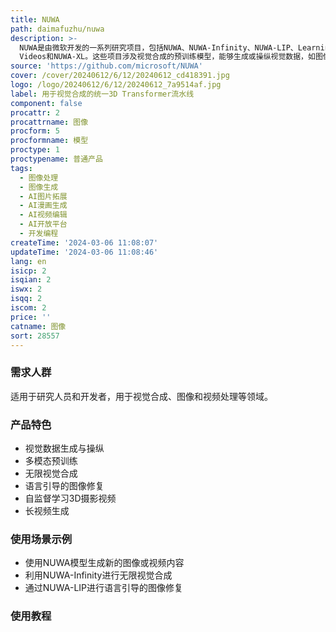 ```yaml
---
title: NUWA
path: daimafuzhu/nuwa
description: >-
  NUWA是由微软开发的一系列研究项目，包括NUWA、NUWA-Infinity、NUWA-LIP、Learning 3D Photography
  Videos和NUWA-XL。这些项目涉及视觉合成的预训练模型，能够生成或操纵视觉数据，如图像和视频，以执行多种视觉合成任务。
source: 'https://github.com/microsoft/NUWA'
cover: /cover/20240612/6/12/20240612_cd418391.jpg
logo: /logo/20240612/6/12/20240612_7a9514af.jpg
label: 用于视觉合成的统一3D Transformer流水线
component: false
procattr: 2
procattrname: 图像
procform: 5
procformname: 模型
proctype: 1
proctypename: 普通产品
tags:
  - 图像处理
  - 图像生成
  - AI图片拓展
  - AI漫画生成
  - AI视频编辑
  - AI开放平台
  - 开发编程
createTime: '2024-03-06 11:08:07'
updateTime: '2024-03-06 11:08:46'
lang: en
isicp: 2
isqian: 2
iswx: 2
isqq: 2
iscom: 2
price: ''
catname: 图像
sort: 28557
---
```




### 需求人群
适用于研究人员和开发者，用于视觉合成、图像和视频处理等领域。

### 产品特色
- 视觉数据生成与操纵
- 多模态预训练
- 无限视觉合成
- 语言引导的图像修复
- 自监督学习3D摄影视频
- 长视频生成

### 使用场景示例
- 使用NUWA模型生成新的图像或视频内容
- 利用NUWA-Infinity进行无限视觉合成
- 通过NUWA-LIP进行语言引导的图像修复

### 使用教程


  
